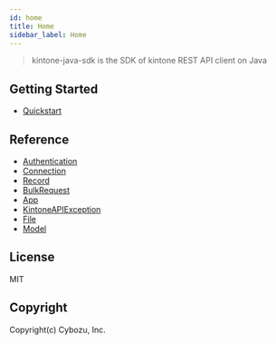```yaml
---
id: home
title: Home
sidebar_label: Home
---
```


> kintone-java-sdk is the SDK of kintone REST API client on Java

## Getting Started

- [Quickstart](getting-started/quickstart)

## Reference

- [Authentication](reference/authentication)
- [Connection](reference/connection)
- [Record](reference/record)
- [BulkRequest](reference/bulk-request)
- [App](reference/app)
- [KintoneAPIException](reference/kintone-api-exception)
- [File](reference/file)
- [Model](reference/model)

## License

MIT

## Copyright

Copyright(c) Cybozu, Inc.